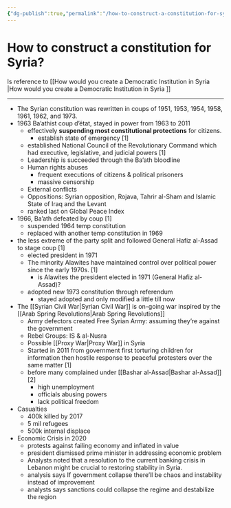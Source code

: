 ```yaml
---
{"dg-publish":true,"permalink":"/how-to-construct-a-constitution-for-syria/","tags":["Civil-Conflict"]}
---
```


# How to construct a constitution for Syria?


Is reference to [[How would you create a Democratic Institution in Syria \|How would you create a Democratic Institution in Syria ]] 

---

- The Syrian constitution was rewritten in coups of 1951, 1953, 1954, 1958, 1961, 1962, and 1973.
- 1963 Ba’athist coup d’état, stayed in power from 1963 to 2011
    - effectively **suspending most constitutional protections** for citizens.
        - establish state of emergency [1]
    - established National Council of the Revolutionary Command which had executive, legislative, and judicial powers [1]
    - Leadership is succeeded through the Ba’ath bloodline
    - Human rights abuses
        - frequent executions of citizens & political prisoners
        - massive censorship
    - External conflicts
    - Oppositions: Syrian opposition, Rojava, Tahrir al-Sham and Islamic State of Iraq and the Levant
    - ranked last on Global Peace Index
- 1966, Ba’ath defeated by coup [1]
    - suspended 1964 temp constitution
    - replaced with another temp constitution in 1969
- the less extreme of the party split and followed General Hafiz al-Assad to stage coup [1]
    - elected president in 1971
    - The minority Alawites have maintained control over political power since the early 1970s. [1]
        - is Alawites the president elected in 1971 (General Hafiz al-Assad)?
    - adopted new 1973 constitution through referendum
        - stayed adopted and only modified a little till now
- The [[Syrian Civil War\|Syrian Civil War]]  is on-going war inspired by the [[Arab Spring Revolutions\|Arab Spring Revolutions]]
    - Army defectors created Free Syrian Army: assuming they’re against the government
    - Rebel Groups: IS & al-Nusra
    - Possible [[Proxy War\|Proxy War]] in Syria
    - Started in 2011 from government first torturing children for information then hostile response to peaceful protesters over the same matter [1]
    - before many complained under [[Bashar al-Assad\|Bashar al-Assad]]  [2]
        - high unemployment
        - officials abusing powers
        - lack political freedom
- Casualties
    - 400k killed by 2017
    - 5 mil refugees
    - 500k internal displace
- Economic Crisis in 2020
    - protests against failing economy and inflated in value
    - president dismissed prime minister in addressing economic problem
    - Analysts noted that a resolution to the current banking crisis in Lebanon might be crucial to restoring stability in Syria.
    - analysis says If government collapse there’ll be chaos and instability instead of improvement
    - analysts says sanctions could collapse the regime and destabilize the region
